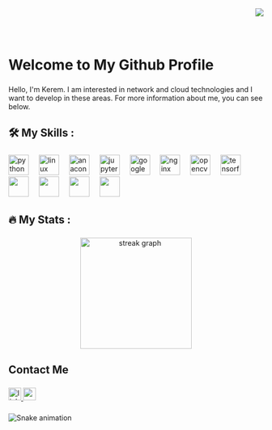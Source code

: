 <div align="right">
  <img src="https://visitor-badge.laobi.icu/badge?page_id=KramerCream.KramerCream&left_text=Profile%20Views"  />
</div>

###

<br clear="both">

<h1 align="left">Welcome to My Github Profile</h1>

###

<p align="left">Hello, I'm Kerem. I am interested in network and cloud technologies and I want to develop in these areas. For more information about me, you can see below.</p>

###

<h2 align="left">🛠 My Skills :</h2>

###

<div align="left">
  <img src="https://cdn.jsdelivr.net/gh/devicons/devicon/icons/python/python-original.svg" height="40" alt="python logo"  />
  <img width="12" />
  <img src="https://cdn.jsdelivr.net/gh/devicons/devicon/icons/linux/linux-original.svg" height="40" alt="linux logo"  />
  <img width="12" />
  <img src="https://upload.wikimedia.org/wikipedia/commons/thumb/9/93/Amazon_Web_Services_Logo.svg/640px-Amazon_Web_Services_Logo.svg.png" height="40" alt="anaconda logo"  />
  <img width="12" />
  <img src="https://cdn.jsdelivr.net/gh/devicons/devicon/icons/jupyter/jupyter-original.svg" height="40" alt="jupyter logo"  />
  <img width="12" />
  <img src="https://cdn.jsdelivr.net/gh/devicons/devicon/icons/googlecloud/googlecloud-original.svg" height="40" alt="googlecloud logo"  />
  <img width="12" />
  <img src="https://cdn.jsdelivr.net/gh/devicons/devicon/icons/nginx/nginx-original.svg" height="40" alt="nginx logo"  />
  <img width="12" />
  <img src="https://cdn.jsdelivr.net/gh/devicons/devicon/icons/opencv/opencv-original.svg" height="40" alt="opencv logo"  />
  <img width="12" />
  <img src="https://cdn.jsdelivr.net/gh/devicons/devicon/icons/tensorflow/tensorflow-original.svg" height="40" alt="tensorflow logo"  />
  <img width="12" />
  <img src="https://nmap.org/images/nmap-logo-256x256.png" witdh="40" height="40">
  <img width="12" />
  <img src="https://upload.wikimedia.org/wikipedia/commons/thumb/d/df/Wireshark_icon.svg/1200px-Wireshark_icon.svg.png" witdh="40" height="40">
  <img width="12" />
  <img src="https://upload.wikimedia.org/wikipedia/commons/thumb/1/11/VMware_logo.svg/2560px-VMware_logo.svg.png" witdh="40" height="40">
  <img width="12" />
  <img src="https://upload.wikimedia.org/wikipedia/commons/2/26/Windows_Server_logo.svg" witdh="40" height="40">
</div>

###

<h2 align="left">🔥   My Stats :</h2>

###

<div align="center">
  <img src="https://streak-stats.demolab.com?user=KramerCream&locale=en&mode=daily&theme=dark&hide_border=false&border_radius=5&order=3" height="220" alt="streak graph"  />
</div>

###

<h2 align="left">Contact Me</h2>

###

<div align="left">
  <a href="https://www.linkedin.com/in/kerem-yılmaz1973" target="_blank">
    <img src="https://img.shields.io/static/v1?message=LinkedIn&logo=linkedin&label=&color=0077B5&logoColor=white&labelColor=&style=for-the-badge" height="25" alt="linkedin logo"  />
  </a>
  <a href="krmylmz1973@hotmail.com" target="_blank">
    <img src="https://img.shields.io/static/v1?message=Gmail&logo=gmail&label=&color=D14836&logoColor=white&labelColor=&style=for-the-badge" height="25" alt="gmail logo"  />
  </a>
</div>

###

<img src="https://raw.githubusercontent.com/KramerCream/KramerCream/output/snake.svg" alt="Snake animation" />

###
